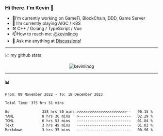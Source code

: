### Hi there. I'm Kevin 👋

- 🔭I’m currently working on GameFi, BlockChain, DDD, Game Server
- 🌱 I’m currently playing AIGC / K8S
-   :hammer_and_pick: C++ / Golang / TypeScript / Vue
- 📫How to reach me: [@kevinlincg](https://twitter.com/kevinlincg) 
-   :thought_balloon: Ask me anything at [Discussions](https://github.com/kevinlincg/kevinlincg/discussions/new)!

---

📈 my github stats

<p align="center"> <img src="https://github-readme-stats-ouuan.vercel.app/api?username=kevinlincg&theme=dark&show_icons=true&count_private=true" alt="kevinlincg" />

---

#### :bar_chart: 

<!--START_SECTION:waka-->

```txt
From: 09 November 2022 - To: 18 December 2023

Total Time: 375 hrs 51 mins

Go               338 hrs 50 mins >>>>>>>>>>>>>>>>>>>>>>>--   90.15 %
YAML             8 hrs 36 mins   >------------------------   02.29 %
TOML             6 hrs 53 mins   -------------------------   01.84 %
Text             3 hrs 49 mins   -------------------------   01.02 %
Markdown         3 hrs 35 mins   -------------------------   00.96 %
```

<!--END_SECTION:waka-->
